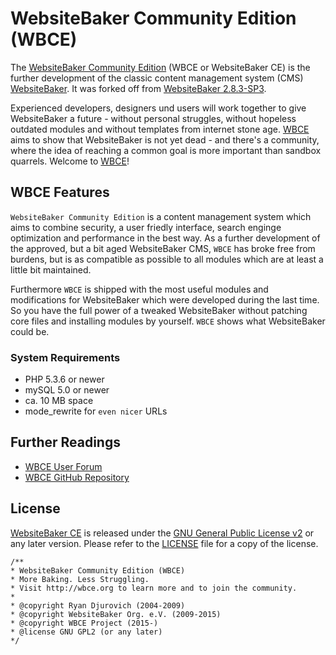 # WebsiteBaker Community Edition (WBCE)
The [WebsiteBaker Community Edition](http://wbce.org) (WBCE or WebsiteBaker CE) is the further development of the classic content management system (CMS) [WebsiteBaker](http://websitebaker.org). It was forked off from [WebsiteBaker 2.8.3-SP3](https://github.com/WBCE/WebsiteBaker_CommunityEdition/commit/415789207d533).

Experienced developers, designers und users will work together to give WebsiteBaker a future - without personal struggles, without hopeless outdated modules and without templates from internet stone age. [WBCE](http://wbce.org) aims to show that WebsiteBaker is not yet dead - and there's a community, where the idea of reaching a common goal is more important than sandbox quarrels. Welcome to [WBCE](http://wbce.org)!

## WBCE Features
`WebsiteBaker Community Edition` is a content management system which aims to combine security, a user friedly interface, search enginge optimization and performance in the best way. As a further development of the approved, but a bit aged WebsiteBaker CMS, `WBCE` has broke free from burdens, but is as compatible as possible to all modules which are at least a little bit maintained.

Furthermore `WBCE` is shipped with the most useful modules and modifications for WebsiteBaker which were developed during the last time. So you have the full power of a tweaked WebsiteBaker without patching core files and installing modules by yourself. `WBCE` shows what WebsiteBaker could be.

### System Requirements
  - PHP 5.3.6 or newer
  - mySQL 5.0 or newer
  - ca. 10 MB space
  - mode_rewrite for `even nicer` URLs

## Further Readings
  - [WBCE User Forum](http://forum.wbce.org)
  - [WBCE GitHub Repository](https://github.com/WBCE/WebsiteBaker_CommunityEdition)

## License
[WebsiteBaker CE](http://wbce.org) is released under the [GNU General Public License v2](LICENSE.md) or any later version.
Please refer to the [LICENSE](LICENSE.md) file for a copy of the license.

    /**
    * WebsiteBaker Community Edition (WBCE)
    * More Baking. Less Struggling.
    * Visit http://wbce.org to learn more and to join the community.
    *
    * @copyright Ryan Djurovich (2004-2009)
    * @copyright WebsiteBaker Org. e.V. (2009-2015)
    * @copyright WBCE Project (2015-)
    * @license GNU GPL2 (or any later)
    */